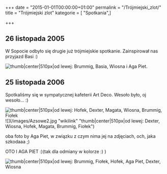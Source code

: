 +++
date = "2015-01-01T00:00:00+01:00"
permalink = "/Trójmiejski_zlot/"
title = "Trójmiejski zlot"
kategorie = [ "Spotkania",]

+++

26 listopada 2005
-----------------

W Sopocie odbyło się drugie już trójmiejskie spotkanie. Zainspirował nas przyjazd Basi :)

![](/images/My02.jpg "thumb|center|510px|od lewej: Brummig, Basia, Wiosna i Aga Piet.")

25 listopada 2006
-----------------

Spotkaliśmy się w sympatycznej kafeterii Art Deco. Wesoło było, oj wesoło... :)

![](/images/Azsowe1.jpg "thumb|center|510px|od lewej: Hofek, Dexter, Magata, Wiosna, Brummig, Fiołek") ![](/images/Azsowe2.jpg "wikilink" "thumb|center|510px|od lewej: Dexter, Wiosna, Hofek, Magata, Brummig, Fiołek")

oba foto by Aga Piet, w związku z czym nima jej na zdjęciach, och, jaka szkodaaa ;)

OTO I AGA PIET :)(tak dla odmiany w kolorze :) )

![](/images/art_deco.jpg "thumb|center|510px|od lewej: Brummig, Fiołek, Hofek, Aga Piet, Dexter, Wiosna")
